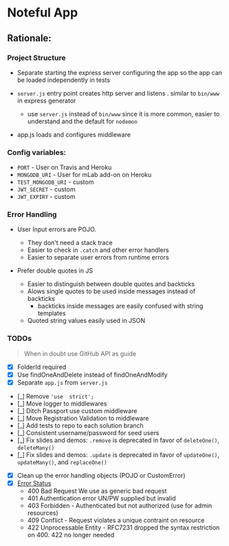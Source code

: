 # Noteful App

## Rationale:

### Project Structure

* Separate starting the express server configuring the app so the app can be loaded independently in tests

* `server.js` entry point creates http server and listens . similar to `bin/www` in express generator
    * use `server.js` instead of `bin/www` since it is more common, easier to understand and the default for `nodemon`

* app.js loads and configures middleware

### Config variables:

* `PORT` - User on Travis and Heroku
* `MONGODB_URI` - User for mLab add-on on Heroku
* `TEST_MONGODB_URI` - custom
* `JWT_SECRET` - custom
* `JWT_EXPIRY` - custom

### Error Handling

* User Input errors are POJO.
    * They don't need a stack trace
    * Easier to check in `.catch` and other error handlers
    * Easier to separate user errors from runtime errors

* Prefer double quotes in JS
    * Easier to distinguish between double quotes and backticks
    * Alows single quotes to be used inside messages instead of backticks
        * backticks inside messages are easily confused with string templates
    * Quoted string values easily used in JSON

### TODOs

> When in doubt use GitHub API as guide

* [X] FolderId required
* [X] Use findOneAndDelete instead of findOneAndModify
* [X] Separate `app.js` from `server.js`
* [_] Remove `'use  strict';`
* [_] Move logger to middlewares
* [_] Ditch Passport use custom middleware
* [_] Move Registration Validation to middleware
* [_] Add tests to repo to each solution branch
* [_] Consistent username/password for seed users
* [_] Fix slides and demos: `.remove` is deprecated in favor of `deleteOne()`, `deleteMany()`
* [_] Fix slides and demos: `.update` is deprecated in favor of  `updateOne()`, `updateMany()`, and `replaceOne()`

* [X] Clean up the error handling objects (POJO or CustomError)
* [X] [Error Status](https://tools.ietf.org/html/rfc7231)
    * 400 Bad Request We use as generic bad request
    * 401 Authentication error UN/PW supplied but invalid
    * 403 Forbidden - Authenticated but not authorized (use for admin resources)
    * 409 Conflict - Request violates a unique contraint on resource
    * 422 Unprocessable Entity - RFC7231 dropped the syntax restriction on 400. 422 no longer needed
